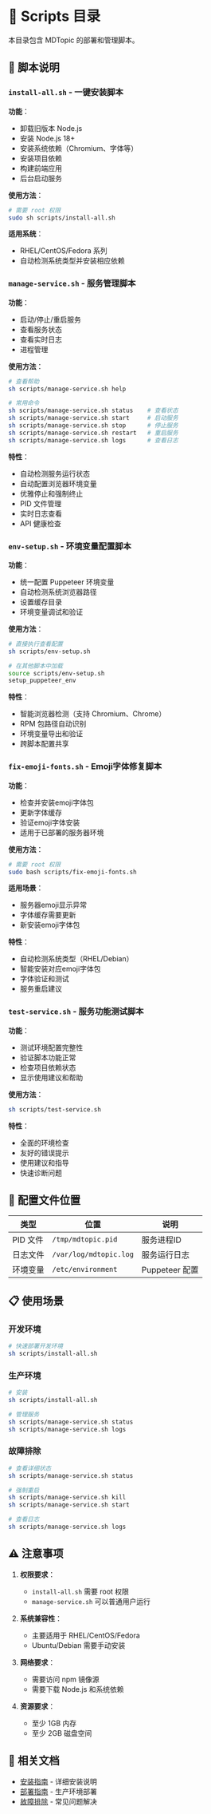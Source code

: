 # 📜 Scripts 目录

本目录包含 MDTopic 的部署和管理脚本。

## 📁 脚本说明

### `install-all.sh` - 一键安装脚本

**功能**：
- 卸载旧版本 Node.js
- 安装 Node.js 18+
- 安装系统依赖（Chromium、字体等）
- 安装项目依赖
- 构建前端应用
- 后台启动服务

**使用方法**：
```bash
# 需要 root 权限
sudo sh scripts/install-all.sh
```

**适用系统**：
- RHEL/CentOS/Fedora 系列
- 自动检测系统类型并安装相应依赖

### `manage-service.sh` - 服务管理脚本

**功能**：
- 启动/停止/重启服务
- 查看服务状态
- 查看实时日志
- 进程管理

**使用方法**：
```bash
# 查看帮助
sh scripts/manage-service.sh help

# 常用命令
sh scripts/manage-service.sh status    # 查看状态
sh scripts/manage-service.sh start     # 启动服务
sh scripts/manage-service.sh stop      # 停止服务
sh scripts/manage-service.sh restart   # 重启服务
sh scripts/manage-service.sh logs      # 查看日志
```

**特性**：
- 自动检测服务运行状态
- 自动配置浏览器环境变量
- 优雅停止和强制终止
- PID 文件管理
- 实时日志查看
- API 健康检查

### `env-setup.sh` - 环境变量配置脚本

**功能**：
- 统一配置 Puppeteer 环境变量
- 自动检测系统浏览器路径
- 设置缓存目录
- 环境变量调试和验证

**使用方法**：
```bash
# 直接执行查看配置
sh scripts/env-setup.sh

# 在其他脚本中加载
source scripts/env-setup.sh
setup_puppeteer_env
```

**特性**：
- 智能浏览器检测（支持 Chromium、Chrome）
- RPM 包路径自动识别
- 环境变量导出和验证
- 跨脚本配置共享

### `fix-emoji-fonts.sh` - Emoji字体修复脚本

**功能**：
- 检查并安装emoji字体包
- 更新字体缓存
- 验证emoji字体安装
- 适用于已部署的服务器环境

**使用方法**：
```bash
# 需要 root 权限
sudo bash scripts/fix-emoji-fonts.sh
```

**适用场景**：
- 服务器emoji显示异常
- 字体缓存需要更新
- 新安装emoji字体包

**特性**：
- 自动检测系统类型（RHEL/Debian）
- 智能安装对应emoji字体包
- 字体验证和测试
- 服务重启建议

### `test-service.sh` - 服务功能测试脚本

**功能**：
- 测试环境配置完整性
- 验证脚本功能正常
- 检查项目依赖状态
- 显示使用建议和帮助

**使用方法**：
```bash
sh scripts/test-service.sh
```

**特性**：
- 全面的环境检查
- 友好的错误提示
- 使用建议和指导
- 快速诊断问题

## 🔧 配置文件位置

| 类型 | 位置 | 说明 |
|------|------|------|
| PID 文件 | `/tmp/mdtopic.pid` | 服务进程ID |
| 日志文件 | `/var/log/mdtopic.log` | 服务运行日志 |
| 环境变量 | `/etc/environment` | Puppeteer 配置 |

## 📋 使用场景

### 开发环境
```bash
# 快速部署开发环境
sh scripts/install-all.sh
```

### 生产环境
```bash
# 安装
sh scripts/install-all.sh

# 管理服务
sh scripts/manage-service.sh status
sh scripts/manage-service.sh logs
```

### 故障排除
```bash
# 查看详细状态
sh scripts/manage-service.sh status

# 强制重启
sh scripts/manage-service.sh kill
sh scripts/manage-service.sh start

# 查看日志
sh scripts/manage-service.sh logs
```

## ⚠️ 注意事项

1. **权限要求**：
   - `install-all.sh` 需要 root 权限
   - `manage-service.sh` 可以普通用户运行

2. **系统兼容性**：
   - 主要适用于 RHEL/CentOS/Fedora
   - Ubuntu/Debian 需要手动安装

3. **网络要求**：
   - 需要访问 npm 镜像源
   - 需要下载 Node.js 和系统依赖

4. **资源要求**：
   - 至少 1GB 内存
   - 至少 2GB 磁盘空间

## 🔗 相关文档

- [安装指南](../docs/INSTALLATION.md) - 详细安装说明
- [部署指南](../docs/DEPLOYMENT.md) - 生产环境部署
- [故障排除](../docs/INSTALLATION.md#故障排除) - 常见问题解决
